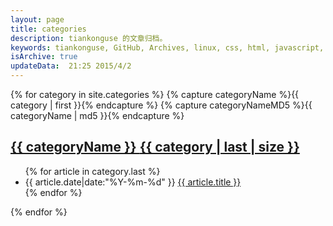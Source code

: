 ```yaml
---
layout: page
title: categories
description: tiankonguse 的文章归档。
keywords: tiankonguse, GitHub, Archives, linux, css, html, javascript, python, Jekyll, plugins, php, 大数据, 分布式, 机器学习, acm, 算法
isArchive: true
updateData:  21:25 2015/4/2
---
```




<div class="row-fluid">
    <div class="accordion" id="accordion2">
        {% for category in site.categories %}
        {% capture categoryName %}{{ category | first }}{% endcapture %}
        {% capture categoryNameMD5 %}{{ categoryName | md5 }}{% endcapture %}
        <div class="accordion-group">
            <div class="list-of-categories" id="{{ categoryNameMD5 }}-category-ref">
                <a href="#{{ categoryNameMD5 }}-category-ref">
                <h2 class="accordion-toggle accordion-heading" data-toggle="collapse" data-parent="#accordion2" href="#{{ categoryNameMD5 }}-category-collapse"> {{ categoryName }} <span> {{  category | last | size }} </span>
                </h2>
                </a>
            </div>
            <div id="{{ categoryNameMD5 }}-category-collapse" class="accordion-body collapse">
                <div class="accordion-inner">
                    <ul class="list-articles-category">
                        {% for article in category.last %} 
                        <li>
                            <time pubdate="pubdate" datetime="{{ article.date|date:"%Y-%m-%d %H:%M:%S" }}">
                                {{ article.date|date:"%Y-%m-%d" }}
                            </time>
                            <a href="{{ site.url }}{{ article.url }}">{{ article.title }}</a>
                        </li>
                        {% endfor %}
                    </ul>
                </div>
            </div>
        </div>
        {% endfor %}
    </div>
</div>

